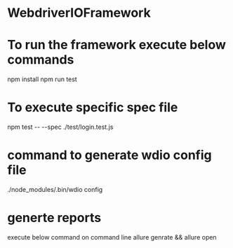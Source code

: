 # WebdriverIOFramework

# To run the framework execute below commands
npm install
npm run test

# To execute specific spec file
npm test -- --spec ./test/login.test.js

# command to generate wdio config file
./node_modules/.bin/wdio config

# generte reports
execute below command on command line
allure genrate && allure open
